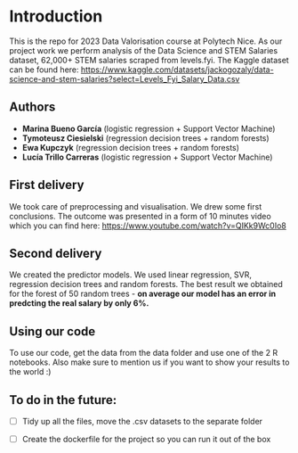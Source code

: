 # Introduction
This is the repo for 2023 Data Valorisation course at Polytech Nice.
As our project work we perform analysis of the Data Science and STEM Salaries dataset,
62,000+ STEM salaries scraped from levels.fyi.
The Kaggle dataset can be found here:
https://www.kaggle.com/datasets/jackogozaly/data-science-and-stem-salaries?select=Levels_Fyi_Salary_Data.csv
## Authors
- **Marina Bueno García** (logistic regression + Support Vector Machine)
- **Tymoteusz Ciesielski** (regression decision trees + random forests)
- **Ewa Kupczyk** (regression decision trees + random forests)
- **Lucía Trillo Carreras** (logistic regression + Support Vector Machine)
## First delivery
We took care of preprocessing and visualisation. We drew some first conclusions. The outcome was presented in a form of 10 minutes video which you can find here: https://www.youtube.com/watch?v=QIKk9Wc0Io8
## Second delivery
We created the predictor models. We used linear regression, SVR, regression decision trees and random forests. The best result we obtained for the forest of 50 random trees - **on average our model has an error in predcting the real salary by only 6%.**
## Using our code
To use our code, get the data from the data folder and use one of the 2 R notebooks. Also make sure to mention us if you want to show your results to the world :)
## To do in the future:
- [ ] Tidy up all the files, move the .csv datasets to the separate folder
- [ ] Create the dockerfile for the project so you can run it out of the box


